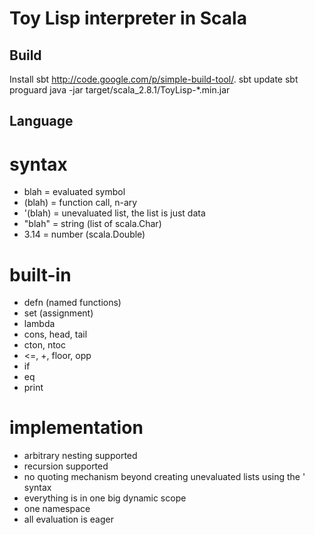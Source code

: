 Toy Lisp interpreter in Scala
=============================
Build
-----
Install sbt <http://code.google.com/p/simple-build-tool/>.
    sbt update
    sbt proguard
    java -jar target/scala_2.8.1/ToyLisp-*.min.jar

Language
--------
# syntax #
- blah    = evaluated symbol
- (blah)  = function call, n-ary
- '(blah) = unevaluated list, the list is just data
- "blah"  = string (list of scala.Char)
- 3.14    = number (scala.Double)

# built-in #
- defn (named functions)
- set (assignment)
- lambda
- cons, head, tail
- cton, ntoc
- <=, +, floor, opp
- if
- eq
- print

# implementation #
- arbitrary nesting supported
- recursion supported
- no quoting mechanism beyond creating unevaluated lists using the ' syntax
- everything is in one big dynamic scope
- one namespace
- all evaluation is eager

